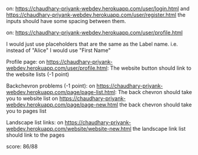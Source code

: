 on:
https://chaudhary-priyank-webdev.herokuapp.com/user/login.html and https://chaudhary-priyank-webdev.herokuapp.com/user/register.html
the inputs should have some spacing between them.

on:
https://chaudhary-priyank-webdev.herokuapp.com/user/profile.html

I would just use placeholders that are the same as the Label name. i.e. instead of "Alice" I would use "First Name"

Profile page:
on https://chaudhary-priyank-webdev.herokuapp.com/user/profile.html:
The website button should link to the website lists (-1 point)

Backchevron problems (-1 point):
on https://chaudhary-priyank-webdev.herokuapp.com/page/page-list.html:
The back chevron should take you to website list
on https://chaudhary-priyank-webdev.herokuapp.com/page/page-new.html the back chevron should take you to pages list

Landscape list links:
on https://chaudhary-priyank-webdev.herokuapp.com/website/website-new.html the landscape link list should link to the pages

score: 86/88
